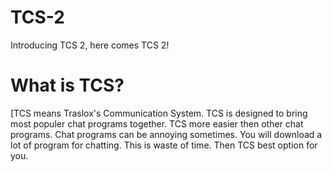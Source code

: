 # TCS-2
Introducing TCS 2, here comes TCS 2!

# What is TCS?
[TCS means Traslox's Communication System.
TCS is designed to bring most populer chat programs together.
TCS more easier then other chat programs. Chat programs can be annoying sometimes.
You will download a lot of program for chatting. This is waste of time.
Then TCS best option for you.
